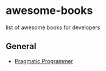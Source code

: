 # awesome-books
list of awesome books for developers


## General

* [Pragmatic Programmer](https://pragprog.com/the-pragmatic-programmer)
